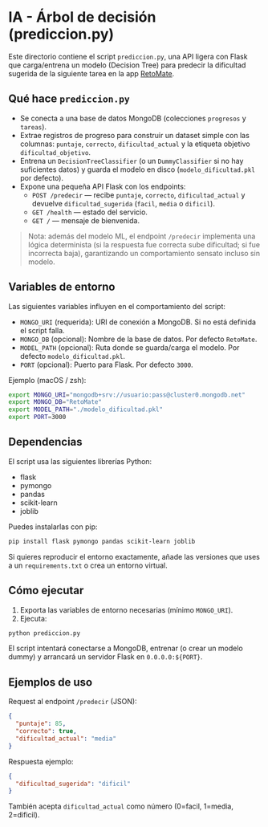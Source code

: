 # IA - Árbol de decisión (prediccion.py)

Este directorio contiene el script `prediccion.py`, una API ligera con Flask que carga/entrena un modelo (Decision Tree) para predecir la dificultad sugerida de la siguiente tarea en la app [RetoMate](https://github.com/luisillo2048/RetoMate).

## Qué hace `prediccion.py`

- Se conecta a una base de datos MongoDB (colecciones `progresos` y `tareas`).
- Extrae registros de progreso para construir un dataset simple con las columnas: `puntaje`, `correcto`, `dificultad_actual` y la etiqueta objetivo `dificultad_objetivo`.
- Entrena un `DecisionTreeClassifier` (o un `DummyClassifier` si no hay suficientes datos) y guarda el modelo en disco (`modelo_dificultad.pkl` por defecto).
- Expone una pequeña API Flask con los endpoints:
  - `POST /predecir` — recibe `puntaje`, `correcto`, `dificultad_actual` y devuelve `dificultad_sugerida` (`facil`, `media` o `dificil`).
  - `GET /health` — estado del servicio.
  - `GET /` — mensaje de bienvenida.

> Nota: además del modelo ML, el endpoint `/predecir` implementa una lógica determinista (si la respuesta fue correcta sube dificultad; si fue incorrecta baja), garantizando un comportamiento sensato incluso sin modelo.

## Variables de entorno

Las siguientes variables influyen en el comportamiento del script:

- `MONGO_URI` (requerida): URI de conexión a MongoDB. Si no está definida el script falla.
- `MONGO_DB` (opcional): Nombre de la base de datos. Por defecto `RetoMate`.
- `MODEL_PATH` (opcional): Ruta donde se guarda/carga el modelo. Por defecto `modelo_dificultad.pkl`.
- `PORT` (opcional): Puerto para Flask. Por defecto `3000`.

Ejemplo (macOS / zsh):

```bash
export MONGO_URI="mongodb+srv://usuario:pass@cluster0.mongodb.net"
export MONGO_DB="RetoMate"
export MODEL_PATH="./modelo_dificultad.pkl"
export PORT=3000
```

## Dependencias

El script usa las siguientes librerías Python:

- flask
- pymongo
- pandas
- scikit-learn
- joblib

Puedes instalarlas con pip:

```bash
pip install flask pymongo pandas scikit-learn joblib
```

Si quieres reproducir el entorno exactamente, añade las versiones que uses a un `requirements.txt` o crea un entorno virtual.

## Cómo ejecutar

1. Exporta las variables de entorno necesarias (mínimo `MONGO_URI`).
2. Ejecuta:

```bash
python prediccion.py
```

El script intentará conectarse a MongoDB, entrenar (o crear un modelo dummy) y arrancará un servidor Flask en `0.0.0.0:${PORT}`.

## Ejemplos de uso

Request al endpoint `/predecir` (JSON):

```json
{
  "puntaje": 85,
  "correcto": true,
  "dificultad_actual": "media"
}
```

Respuesta ejemplo:

```json
{
  "dificultad_sugerida": "dificil"
}
```

También acepta `dificultad_actual` como número (0=facil, 1=media, 2=dificil).